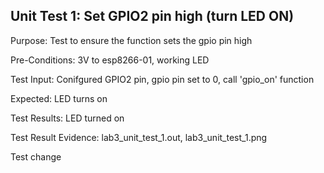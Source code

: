 ## Unit Test 1: Set GPIO2 pin high (turn LED ON) 

Purpose: Test to ensure the function sets the gpio pin high 

Pre-Conditions: 3V to esp8266-01, working LED

Test Input: Conifgured GPIO2 pin, gpio pin set to 0, call 'gpio_on' function

Expected: LED turns on 

Test Results: LED turned on 

Test Result Evidence: lab3_unit_test_1.out, lab3_unit_test_1.png

Test change